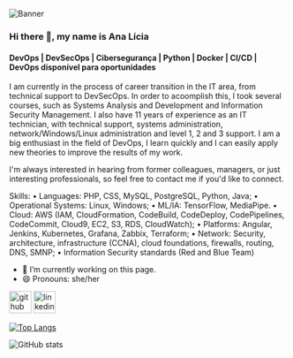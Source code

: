 
![Banner](https://user-images.githubusercontent.com/68930913/132567937-3e25e9a4-3fe4-49ef-9f54-dc28e8d75866.jpeg)
### Hi there 👋, my name is Ana Lícia
#### DevOps | DevSecOps | Cibersegurança | Python | Docker | CI/CD | DevOps disponível para oportunidades

I am currently in the process of career transition in the IT area, from technical support to DevSecOps. In order to acoomplish this, I took several courses, such as Systems Analysis and Development and Information Security Management. I also have 11 years of experience as an IT technician, with technical support, systems administration, network/Windows/Linux administration and level 1, 2 and 3 support. I am a big enthusiast in the field of DevOps, I learn quickly and I can easily apply new theories to improve the results of my work.

I'm always interested in hearing from former colleagues, managers, or just interesting professionals, so feel free to contact me if you'd like to connect.

Skills: 
•	Languages: PHP, CSS, MySQL, PostgreSQL, Python, Java;
•	Operational Systems: Linux, Windows;
•	ML/IA: TensorFlow, MediaPipe.
•	Cloud: AWS (IAM, CloudFormation, CodeBuild, CodeDeploy, CodePipelines, CodeCommit, Cloud9, EC2, S3, RDS, CloudWatch);
•	Platforms: Angular, Jenkins, Kubernetes, Grafana, Zabbix, Terraform;
•	Network: Security, architecture, infrastructure (CCNA), cloud foundations, firewalls, routing, DNS, SMNP;
•	Information Security standards (Red and Blue Team)

- 🔭 I’m currently working on this page. 
- 😄 Pronouns: she/her 


[<img src='https://cdn.jsdelivr.net/npm/simple-icons@3.0.1/icons/github.svg' alt='github' height='40'>](https://github.com/analiciabraga)  [<img src='https://cdn.jsdelivr.net/npm/simple-icons@3.0.1/icons/linkedin.svg' alt='linkedin' height='40'>](https://www.linkedin.com/in/analiciasbraga/)  

[![Top Langs](https://github-readme-stats.vercel.app/api/top-langs/?username=analiciabraga)](https://github.com/anuraghazra/github-readme-stats)

![GitHub stats](https://github-readme-stats.vercel.app/api?username=analiciabraga&show_icons=true)  



<!--
**analiciabraga/analiciabraga** is a ✨ _special_ ✨ repository because its `README.md` (this file) appears on your GitHub profile.

Here are some ideas to get you started:

- 🔭 I’m currently working on ...
- 🌱 I’m currently learning ...
- 👯 I’m looking to collaborate on ...
- 🤔 I’m looking for help with ...
- 💬 Ask me about ...
- 📫 How to reach me: ...
- 😄 Pronouns: ...
- ⚡ Fun fact: ...
-->
